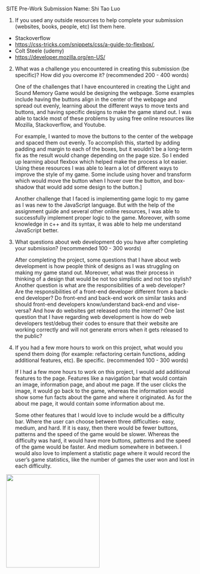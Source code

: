 SITE Pre-Work Submission
Name: Shi Tao Luo

1. If you used any outside resources to help complete your submission (websites, books, people, etc) list them here. 

 - Stackoverflow
 - https://css-tricks.com/snippets/css/a-guide-to-flexbox/, 
 - Colt Steele (udemy)
 - https://developer.mozilla.org/en-US/

2. What was a challenge you encountered in creating this submission (be specific)? How did you overcome it? (recommended 200 - 400 words) 

	One of the challenges that I have encountered in creating the Light and Sound Memory Game would be designing the webpage. Some examples include having the buttons align in the center of the webpage and spread out evenly, learning about the different ways to move texts and buttons, and having specific designs to make the game stand out. I was able to tackle most of these problems by using free online resources like Mozilla, Stackoverflow, and Youtube.

	For example, I wanted to move the buttons to the center of the webpage and spaced them out evenly. To accomplish this, started by adding padding and margin to each of the boxes, but it wouldn’t be a long-term fix as the result would change depending on the page size. So I ended up learning about flexbox which helped make the process a lot easier. Using these resources I was able to learn a lot of different ways to improve the style of my game. Some include using hover and transform which would move the button when I hover over the button, and box-shadow that would add some design to the button.]

	Another challenge that I faced is implementing game logic to my game as I was new to the JavaScript language. But with the help of the assignment guide and several other online resources, I was able to successfully implement proper logic to the game.  Moreover, with some knowledge in c++ and its syntax, it was able to help me understand JavaScript better. 


3. What questions about web development do you have after completing your submission? (recommended 100 - 300 words) 

	After completing the project, some questions that I have about web development is how people think of designs as I was struggling on making my game stand out. Moreover, what was their process in thinking of a design that would be not too simplistic and not too stylish? Another question is what are the responsibilities of a web developer? Are the responsibilities of a front-end developer different from a back-end developer? Do front-end and back-end work on similar tasks and should front-end developers know/understand back-end and vise-versa? And how do websites get released onto the internet? One last question that I have regarding web development is how do web developers test/debug their codes to ensure that their website are working correctly and will not generate errors when it gets released to the public? 	

4. If you had a few more hours to work on this project, what would you spend them doing (for example: refactoring certain functions, adding additional features, etc). Be specific. (recommended 100 - 300 words) 

	If I had a few more hours to work on this project, I would add additional features to the page. Features like a navigation bar that would contain an image, information page, and about me page. If the user clicks the image, it would go back to the game, whereas the information would show some fun facts about the game and where it originated. As for the about me page, it would contain some information about me. 

	Some other features that I would love to include would be a difficulty bar. Where the user can choose between three difficulties- easy, medium, and hard. If it is easy, then there would be fewer buttons, patterns and the speed of the game would be slower. Whereas the difficulty was hard, it would have more buttons, patterns and the speed of the game would be faster. And medium somewhere in between. I would also love to implement a statistic page where it would record the user’s game statistics, like the number of games the user won and lost in each difficulty. 


<img src="http://g.recordit.co/O43NdkrtKH.gif" width=250><br>

